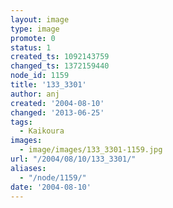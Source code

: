 ```yaml
---
layout: image
type: image
promote: 0
status: 1
created_ts: 1092143759
changed_ts: 1372159440
node_id: 1159
title: '133_3301'
author: anj
created: '2004-08-10'
changed: '2013-06-25'
tags:
  - Kaikoura
images:
  - image/images/133_3301-1159.jpg
url: "/2004/08/10/133_3301/"
aliases:
  - "/node/1159/"
date: '2004-08-10'
---
```



